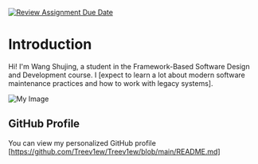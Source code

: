 [![Review Assignment Due Date](https://classroom.github.com/assets/deadline-readme-button-22041afd0340ce965d47ae6ef1cefeee28c7c493a6346c4f15d667ab976d596c.svg)](https://classroom.github.com/a/0MOLbOcH)
# Introduction
Hi! I'm Wang Shujing, a student in the Framework-Based Software Design and Development course. 
I [expect to learn a lot about modern software maintenance practices and how to work with legacy systems].

![My Image](微信图片_20250317194542.jpg)  <!-- Link to the uploaded image -->

## GitHub Profile

You can view my personalized GitHub profile [https://github.com/Treev1ew/Treev1ew/blob/main/README.md]

